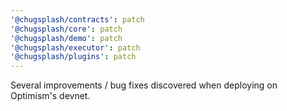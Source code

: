 ```yaml
---
'@chugsplash/contracts': patch
'@chugsplash/core': patch
'@chugsplash/demo': patch
'@chugsplash/executor': patch
'@chugsplash/plugins': patch
---
```


Several improvements / bug fixes discovered when deploying on Optimism's devnet.
